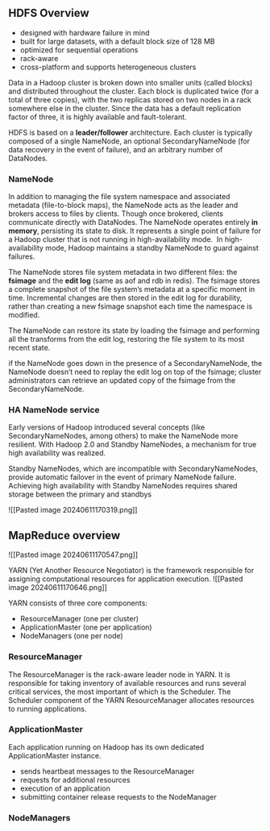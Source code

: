 
## HDFS Overview
- designed with hardware failure in mind
- built for large datasets, with a default block size of 128 MB
- optimized for sequential operations
- rack-aware
- cross-platform and supports heterogeneous clusters

Data in a Hadoop cluster is broken down into smaller units (called blocks) and distributed throughout the cluster. Each block is duplicated twice (for a total of three copies), with the two replicas stored on two nodes in a rack somewhere else in the cluster. Since the data has a default replication factor of three, it is highly available and fault-tolerant.

HDFS is based on a **leader/follower** architecture. Each cluster is typically composed of a single NameNode, an optional SecondaryNameNode (for data recovery in the event of failure), and an arbitrary number of DataNodes.

### NameNode
In addition to managing the file system namespace and associated metadata (file-to-block maps), the NameNode acts as the leader and brokers access to files by clients.
Though once brokered, clients communicate directly with DataNodes.
The NameNode operates entirely **in memory**, persisting its state to disk.
It represents a single point of failure for a Hadoop cluster that is not running in high-availability mode.  In high-availability mode, Hadoop maintains a standby NameNode to guard against failures.

The NameNode stores file system metadata in two different files: the **fsimage** and the **edit log** (same as aof and rdb in redis).
The fsimage stores a complete snapshot of the file system’s metadata at a specific moment in time. Incremental changes are then stored in the edit log for durability, rather than creating a new fsimage snapshot each time the namespace is modified.

The NameNode can restore its state by loading the fsimage and performing all the transforms from the edit log, restoring the file system to its most recent state.

if the NameNode goes down in the presence of a SecondaryNameNode, the NameNode doesn’t need to replay the edit log on top of the fsimage; cluster administrators can retrieve an updated copy of the fsimage from the SecondaryNameNode.

### HA NameNode service
Early versions of Hadoop introduced several concepts (like SecondaryNameNodes, among others) to make the NameNode more resilient. With Hadoop 2.0 and Standby NameNodes, a mechanism for true high availability was realized.

Standby NameNodes, which are incompatible with SecondaryNameNodes, provide automatic failover in the event of primary NameNode failure. Achieving high availability with Standby NameNodes requires shared storage between the primary and standbys

![[Pasted image 20240611170319.png]]


## MapReduce overview
![[Pasted image 20240611170547.png]]

YARN (Yet Another Resource Negotiator) is the framework responsible for assigning computational resources for application execution.
![[Pasted image 20240611170646.png]]

YARN consists of three core components:
- ResourceManager (one per cluster)
- ApplicationMaster (one per application)
- NodeManagers (one per node)

### ResourceManager
The ResourceManager is the rack-aware leader node in YARN. It is responsible for taking inventory of available resources and runs several critical services, the most important of which is the Scheduler.
The Scheduler component of the YARN ResourceManager allocates resources to running applications.

### ApplicationMaster
Each application running on Hadoop has its own dedicated ApplicationMaster instance.
- sends heartbeat messages to the ResourceManager
- requests for additional resources
- execution of an application
- submitting container release requests to the NodeManager

### NodeManagers

